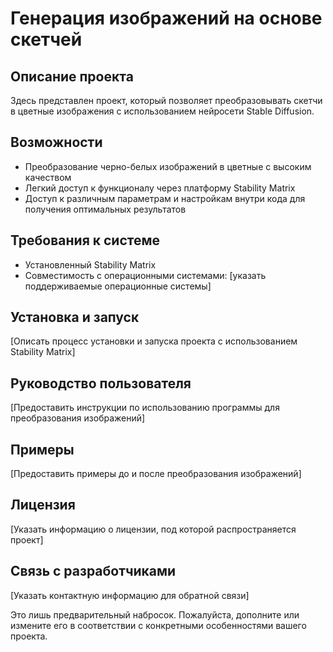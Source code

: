 # Генерация изображений на основе скетчей

## Описание проекта
Здесь представлен проект, который позволяет преобразовывать скетчи в цветные изображения с использованием нейросети Stable Diffusion.

## Возможности
- Преобразование черно-белых изображений в цветные с высоким качеством
- Легкий доступ к функционалу через платформу Stability Matrix
- Доступ к различным параметрам и настройкам внутри кода для получения оптимальных результатов

## Требования к системе
- Установленный Stability Matrix
- Совместимость с операционными системами: [указать поддерживаемые операционные системы]

## Установка и запуск
[Описать процесс установки и запуска проекта с использованием Stability Matrix]

## Руководство пользователя
[Предоставить инструкции по использованию программы для преобразования изображений]

## Примеры
[Предоставить примеры до и после преобразования изображений]

## Лицензия
[Указать информацию о лицензии, под которой распространяется проект]

## Связь с разработчиками
[Указать контактную информацию для обратной связи]

Это лишь предварительный набросок. Пожалуйста, дополните или измените его в соответствии с конкретными особенностями вашего проекта.
